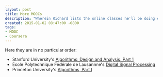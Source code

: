 ```yaml
---
layout: post
title: More MOOCs
description: "Wherein Richard lists the online classes he'll be doing over the next couple of months"
created: 2015-01-02 08:47:00 -0800
tags:
- MOOC
- Coursera
---
```

Here they are in no particular order:

* Stanford University's [Algorithms: Design and Analysis, Part 1][1]
* &Eacute;cole Polytechnique F&eacute;d&eacute;rale de Lausannne's [Digital Signal Processing][2]
* Princeton University's [Algorithms, Part I][3]

[1]: https://www.coursera.org/course/algo
[2]: https://www.coursera.org/course/dsp
[3]: https://www.coursera.org/course/algs4partI


